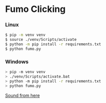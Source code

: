 # Fumo Clicking

### Linux
```sh
$ pip -m venv venv
$ source ./venv/Scripts/activate
$ python -m pip install -r requirements.txt
$ python fumo.py
```

### Windows
```sh
> pip -m venv venv
> ./venv/Scripts/activate.bat
> python -m pip install -r requirements.txt
> python fumo.py
```

[Sound from here](https://opengameart.org/content/interface-sounds-starter-pack)